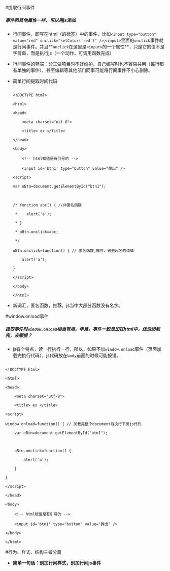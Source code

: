 #提取行间事件
##### 事件和其他属性一样，可以用js添加

- 行间事件，即写在html（的标签）中的事件，比如`<input type="button" value="red" onclick="setColor('red')" />`,`<input>`里面的`onclick`事件就是行间事件。并且**`onclick`在这里是`<input>`的一个属性**，只是它的值不是字符串，而是执行js（一个动作，可调用函数完成）

- 行间事件的弊端：分工做项目时不好维护，自己编写时也不容易共用（每行都有单独的事件），甚至编辑等其他部门同事可能将行间事件不小心删除。

- 简单行间提取时间代码

    ```
    <!DOCTYPE html>
    <html>
    <head>
        <meta charset="utf-8">
        <title> ex </title>
    </head>
    <body>
        <!-- html赋值是有引号的 -->
        <input id='btn1' type="button" value="弹出" />
    <script>
    var oBtn=document.getElementById("btn1");

    /* function abc() { //非匿名函数
     *    alert('a');
     * }
     * oBtn.onclick=abc;
     */
    oBtn.onclick=function() { // 匿名函数,推荐，省去起名的烦恼
        alert('a');
    }
    </script>
    </body>
    </html>
    ```
- 新词汇，匿名函数，推荐，js当中大部分函数没有名字。

#window.onload事件
##### 提取事件时`window.onload`相当有用，毕竟，事件一般是加在html中，还没加载完，去哪提？

- js有个特点，读一行执行一行，所以，如果不加`window.onload`事件（页面加载完执行代码），js代码放在`body`前面的时候可能报错。
```
<!DOCTYPE html>
<html>
<head>
    <meta charset="utf-8">
    <title> ex </title>
<script>
window.onload=function() { // 加载完整个document后执行下面js代码
    var oBtn=document.getElementById("btn1");

    oBtn.onclick=function() {
        alert('a');
    }
}
</script>
</head>
<body>
    <!-- html赋值是有引号的 -->
    <input id='btn1' type="button" value="弹出" />
</body>
</html>
```
#行为、样式、结构三者分离
- **简单一句话：别加行间样式，别加行间js事件**

















